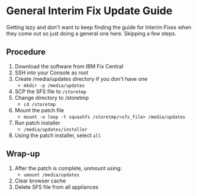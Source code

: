 # General Interim Fix Update Guide
Getting lazy and don't want to keep finding the guide for Interim Fixes when they come out so just doing a general one here. Skipping a few steps.

## Procedure
1. Download the software from IBM Fix Central
2. SSH into your Console as root
3. Create /media/updates directory if you don't have one
   - `mkdir -p /media/updates`
4. SCP the SFS file to `/storetmp`
5. Change directory to /storetmp
   - `cd /storetmp`
6. Mount the patch file
   - `mount -o loop -t squashfs /storetmp/<sfs_file> /media/updates`
7. Run patch installer
   - `/media/updates/installer`
8. Using the patch installer, select `all`

## Wrap-up
1. After the patch is complete, unmount using:
   - `umount /media/updates`
2. Clear browser cache
3. Delete SFS file from all appliances

